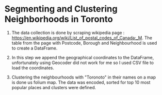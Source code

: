 # Segmenting and Clustering Neighborhoods in Toronto
1. The data collection is done by scraping wikipedia page : https://en.wikipedia.org/wiki/List_of_postal_codes_of_Canada:_M. The table from the page with Postcode, Borough and Neighbourhood is used to create a DataFrame.

2. In this step we append the geographical coordinates to the DataFrame, unfortunately using Geocoder did not work for me so I used CSV file to load the coordinates. 

3. Clustering the neighbourhoods with "Toronoto" in their names on a map is done us folium map. The data was encoded, sorted for top 10 most popular places and clusters were defined.

